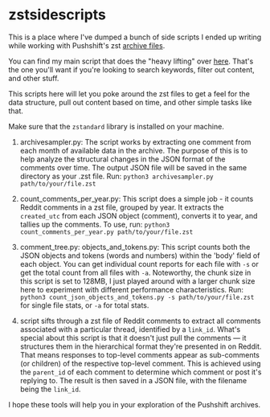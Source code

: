 # zstsidescripts
This is a place where I've dumped a bunch of side scripts I ended up writing while working with Pushshift's zst [archive files](https://academictorrents.com/details/7c0645c94321311bb05bd879ddee4d0eba08aaee).

You can find my main script that does the "heavy lifting" over [here](https://github.com/sgoettel/rzcf). That's the one you'll want if you're looking to search keywords, filter out content, and other stuff.

This scripts here will let you poke around the zst files to get a feel for the data structure, pull out content based on time, and other simple tasks like that.

Make sure that the `zstandard` library is installed on your machine.

1. archivesampler.py: The script works by extracting one comment from each month of available data in the archive. The purpose of this is to help analyze the structural changes in the JSON format of the comments over time. The output JSON file will be saved in the same directory as your .zst file. Run: `python3 archivesampler.py path/to/your/file.zst`

2. count_comments_per_year.py: This script does a simple job - it counts Reddit comments in a zst file, grouped by year. It extracts the `created_utc` from each JSON object (comment), converts it to year, and tallies up the comments. To use, run: `python3 count_comments_per_year.py path/to/your/file.zst`

3. comment_tree.py: objects_and_tokens.py: This script counts both the JSON objects and tokens (words and numbers) within the 'body' field of each object. You can get individual count reports for each file with `-s` or get the total count from all files with `-a`. Noteworthy, the chunk size in this script is set to 128MB, I just played around with a larger chunk size here to experiment with different performance characteristics.
Run: `python3 count_json_objects_and_tokens.py -s path/to/your/file.zst` for single file stats, or `-a` for total stats.

4. script sifts through a zst file of Reddit comments to extract all comments associated with a particular thread, identified by a `link_id`. What's special about this script is that it doesn't just pull the comments — it structures them in the hierarchical format they're presented in on Reddit. That means responses to top-level comments appear as sub-comments (or children) of the respective top-level comment. This is achieved using the `parent_id` of each comment to determine which comment or post it's replying to. The result is then saved in a JSON file, with the filename being the `link_id`.

I hope these tools will help you in your exploration of the Pushshift archives.

